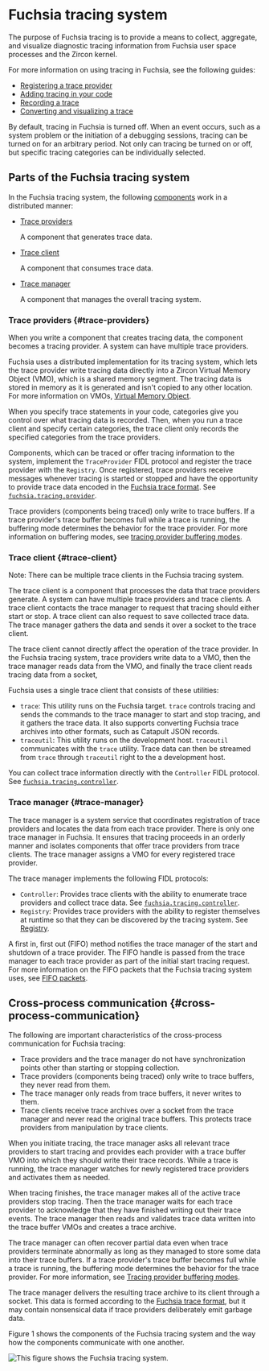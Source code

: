 # Fuchsia tracing system

The purpose of Fuchsia tracing is to provide a means to collect, aggregate,
and visualize diagnostic tracing information from Fuchsia user space
processes and the Zircon kernel.

For more information on using tracing in Fuchsia, see the following guides:

* [Registering a trace provider](/docs/development/tracing/tutorial/registering-a-trace-provider.md)
* [Adding tracing in your code](/docs/development/tracing/tutorial/adding-tracing-in-code.md)
* [Recording a trace](/docs/development/tracing/tutorial/recording-a-fuchsia-trace.md)
* [Converting and visualizing a trace](/docs/development/tracing/tutorial/converting-visualizing-a-trace.md)

By default, tracing in Fuchsia is turned off. When an event occurs, such as a
system problem or the initiation of a debugging sessions, tracing can be
turned on for an arbitrary period. Not only can tracing be turned on or off,
but specific tracing categories can be individually selected.

## Parts of the Fuchsia tracing system

In the Fuchsia tracing system, the following
[components][glossary.component] work in a distributed manner:

- [Trace providers](#trace-providers)

  A component that generates trace data.

- [Trace client](#trace-client)

  A component that consumes trace data.

- [Trace manager](#trace-manager)

  A component that manages the overall tracing system.

### Trace providers {#trace-providers}

When you write a component that creates tracing data, the component becomes
a tracing provider. A system can have multiple trace providers.

Fuchsia uses a distributed implementation for its tracing system, which lets
the trace provider write tracing data directly into a Zircon Virtual Memory
Object (VMO), which is a shared memory segment. The tracing data is stored
in memory as it is generated and isn't copied to any other location. For more
information on VMOs,
[Virtual Memory Object](/docs/reference/kernel_objects/vm_object.md).

When you specify trace statements in your code, categories give you
control over what tracing data is recorded. Then, when you run a
trace client and specify certain categories, the trace client only records
the specified categories from the trace providers.

Components, which can be traced or offer tracing information to the system,
implement the `TraceProvider` FIDL protocol and register the trace provider
with the `Registry`. Once registered, trace providers receive messages whenever
tracing is started or stopped and have the opportunity to provide
trace data encoded in the [Fuchsia trace format](/docs/reference/tracing/trace-format.md).
See [`fuchsia.tracing.provider`](https://fuchsia.dev/reference/fidl/fuchsia.tracing.provider).

Trace providers (components being traced) only write to trace buffers.
If a trace provider's trace buffer becomes full while a trace is running, the
buffering mode determines the behavior for the trace provider. For more
information on buffering modes, see
[tracing provider buffering modes](/docs/concepts/tracing/tracing-provider-buffering-modes.md).

### Trace client {#trace-client}

Note: There can be multiple trace clients in the Fuchsia tracing system.

The trace client is a component that processes the data that trace providers
generate. A system can have multiple trace providers and trace clients. A trace
client contacts the trace manager to request that tracing should either start
or stop. A trace client can also request to save collected trace data. The
trace manager gathers the data and sends it over a socket to the trace client.

The trace client cannot directly affect the operation of the trace provider.
In the Fuchsia tracing system, trace providers write data to a VMO, then the
trace manager reads data from the VMO, and finally the trace client reads
tracing data from a socket,

Fuchsia uses a single trace client that consists of these utilities:

* `trace`: This utility runs on the Fuchsia target.
  `trace` controls tracing and sends the commands to the trace
   manager to start and stop tracing, and it gathers the trace data. It also
   supports converting Fuchsia trace archives into other formats, such as
   Catapult JSON records.
* `traceutil`: This utility runs on the development host.
   `traceutil` communicates with the `trace` utility. Trace data can then be
   streamed from `trace` through `traceutil` right to the a development host.

You can collect trace information directly with the `Controller` FIDL protocol.
See [`fuchsia.tracing.controller`](https://fuchsia.dev/reference/fidl/fuchsia.tracing.controller).

### Trace manager {#trace-manager}

The trace manager is a system service that coordinates registration of
trace providers and locates the data from each trace provider. There is
only one trace manager in Fuchsia. It ensures that tracing proceeds in
an orderly manner and isolates components that offer trace providers
from trace clients. The trace manager assigns a VMO for every registered
trace provider.

The trace manager implements the following FIDL protocols:

- `Controller`: Provides trace clients with the ability to enumerate
  trace providers and collect trace data. See
  [`fuchsia.tracing.controller`](https://fuchsia.dev/reference/fidl/fuchsia.tracing.controller).
- `Registry`: Provides trace providers with the ability to register
  themselves at runtime so that they can be discovered by the tracing system.
  See [Registry](https://fuchsia.dev/reference/fidl/fuchsia.tracing.provider#Registry).

A first in, first out (FIFO) method notifies the trace manager of the start
and shutdown of a trace provider. The FIFO handle is passed from the trace
manager to each trace provider as part of the initial start tracing
request. For more information on the FIFO packets that the Fuchsia
tracing system uses, see
[FIFO packets](/docs/reference/tracing/FIFO-packets.md).

## Cross-process communication {#cross-process-communication}

The following are important characteristics of the cross-process
communication for Fuchsia tracing:

- Trace providers and the trace manager do not have synchronization points
  other than starting or stopping collection.
- Trace providers (components being traced) only write to trace buffers,
  they never read from them.
- The trace manager only reads from trace buffers, it never writes to them.
- Trace clients receive trace archives over a socket from the trace manager
  and never read the original trace buffers. This protects trace providers
  from manipulation by trace clients.

When you initiate tracing, the trace manager asks all relevant
trace providers to start tracing and provides each provider with a trace buffer
VMO into which they should write their trace records. While a trace is running, the
trace manager watches for newly registered trace providers and activates them
as needed.

When tracing finishes, the trace manager makes all of the active trace providers
stop tracing. Then the trace manager waits for each trace provider to
acknowledge that they have finished writing out their trace events. The trace
manager then reads and validates trace data written into the trace buffer
VMOs and creates a trace archive.

The trace manager can often recover partial data even when trace providers
terminate abnormally as long as they managed to store some data into their
trace buffers. If a trace provider's trace buffer becomes
full while a trace is running, the buffering mode determines the behavior for
the trace provider. For more information, see
[Tracing provider buffering modes](/docs/concepts/tracing/tracing-provider-buffering-modes.md).

The trace manager delivers the resulting trace archive to its client through
a socket. This data is formed according to the
[Fuchsia trace format](/docs/reference/tracing/trace-format.md),
but it may contain nonsensical data if trace providers deliberately emit garbage data.

Figure 1 shows the components of the Fuchsia tracing system and the way how the
components communicate with one another.

![This figure shows the Fuchsia tracing system.](images/fuchsia-tracing.png "Figure 1: Fuchsia tracing system")

[glossary.component]: /docs/glossary/README.md#component